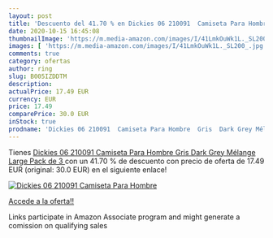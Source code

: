 ```yaml
---
layout: post
title: 'Descuento del 41.70 % en Dickies 06 210091  Camiseta Para Hombre '
date: 2020-10-15 16:45:08
thumbnailImage: 'https://m.media-amazon.com/images/I/41LmkOuWk1L._SL200_.jpg'
images: [ 'https://m.media-amazon.com/images/I/41LmkOuWk1L._SL200_.jpg' ]
comments: true
category: ofertas
author: ring
slug: B005IZDDTM
description:
actualPrice: 17.49 EUR
currency: EUR
price: 17.49
comparePrice: 30.0 EUR
inStock: true
prodname: 'Dickies 06 210091  Camiseta Para Hombre  Gris  Dark Grey Mélange   Large   Pack de 3 '
---
```


Tienes [Dickies 06 210091  Camiseta Para Hombre  Gris  Dark Grey Mélange   Large   Pack de 3 ](https://www.amazon.es/dp/B005IZDDTM/?tag=tolees-21) con un 41.70 % de descuento con precio de oferta de 17.49 EUR (original: 30.0 EUR) en el siguiente enlace!

[![Dickies 06 210091  Camiseta Para Hombre ](https://m.media-amazon.com/images/I/41LmkOuWk1L._SL200_.jpg)](https://www.amazon.es/dp/B005IZDDTM/?tag=tolees-21)

[Accede a la oferta!!](https://www.amazon.es/dp/B005IZDDTM/?tag=tolees-21)

Links participate in Amazon Associate program and might generate a comission on qualifying sales



